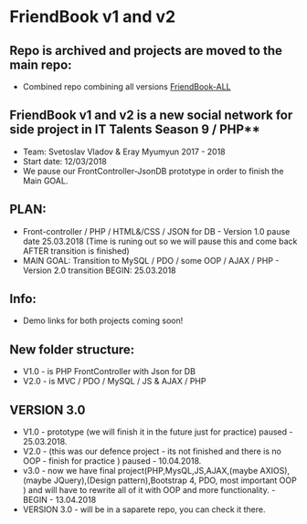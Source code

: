 # FriendBook v1 and v2

## Repo is archived and projects are moved to the main repo:
- Combined repo combining all versions [FriendBook-ALL](https://github.com/svetoslav-vladov/FriendBook-ALL)

## FriendBook v1 and v2 is a new social network for side project in IT Talents Season 9 / PHP**
- Team: Svetoslav Vladov & Eray Myumyun 2017 - 2018
- Start date: 12/03/2018
- We pause our FrontController-JsonDB prototype in order to finish the Main GOAL.

## PLAN:
- Front-controller / PHP / HTML&/CSS / JSON for DB - Version 1.0 pause date 25.03.2018 (Time is runing out so we will pause this and come back AFTER transition is finished)
- MAIN GOAL: Transition to MySQL / PDO / some OOP / AJAX / PHP - Version 2.0 transition BEGIN: 25.03.2018

## Info:
- Demo links for both projects coming soon!

## New folder structure:
- V1.0 - is PHP FrontController with Json for DB
- V2.0 - is MVC / PDO / MySQL / JS & AJAX / PHP

## VERSION 3.0
- V1.0 - prototype (we will finish it in the future just for practice) paused - 25.03.2018.
- V2.0 - (this was our defence project - its not finished and there is no OOP - finish for practice ) paused - 10.04.2018.
- v3.0 - now we have final project(PHP,MysQL,JS,AJAX,(maybe AXIOS),(maybe JQuery),(Design pattern),Bootstrap 4, PDO, most important OOP ) and will have to rewrite all of it with OOP and more functionality. - BEGIN - 13.04.2018
- VERSION 3.0 - will be in a saparete repo, you can check it there.